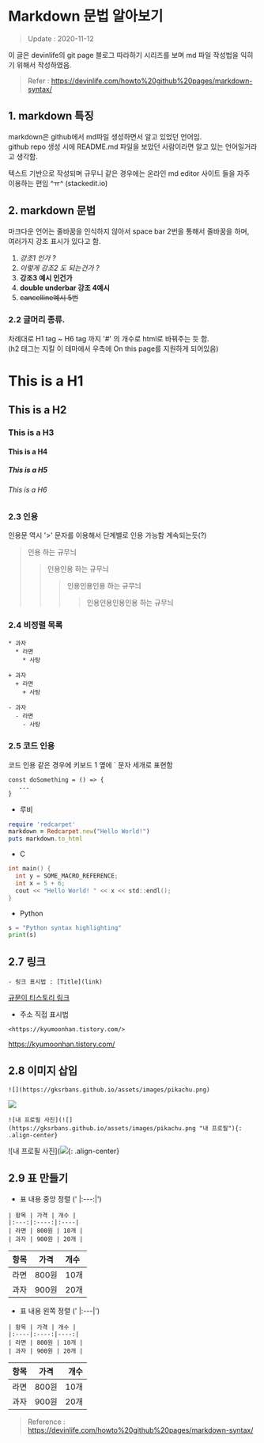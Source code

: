 ﻿---
toc: true
toc_label: "My Table of Contents"
toc_icon: "cog"
---

# Markdown 문법 알아보기  
> Update : 2020-11-12

이 글은 devinlife의 git page 블로그 따라하기 시리즈를 보며 md 파일 작성법을 익히기 위해서 작성하였음.  
> Refer : https://devinlife.com/howto%20github%20pages/markdown-syntax/  

## 1. markdown 특징  
markdown은 github에서 md파일 생성하면서 알고 있었던 언어임.   
github repo 생성 시에 README.md 파일을 보았던 사람이라면 알고 있는 언어일거라고 생각함.  

텍스트 기반으로 작성되며 규무니 같은 경우에는 온라인 md editor 사이트 들을 자주 이용하는 편임 ^ㅠ^ (stackedit.io)  

## 2. markdown 문법  
마크다운 언어는 줄바꿈을 인식하지 않아서 space bar 2번을 통해서 줄바꿈을 하며, 여러가지 강조 표시가 있다고 함.  
1. *강조1 인가 ?*  
2. _이렇게 강조2 도 되는건가 ?_ 
3. **강조3 예시 인건가**  
4. __double underbar 강조 4예시__
5. ~~cancelline예시 5번~~  


### 2.2 글머리 종류.  
차례대로 H1 tag ~ H6 tag 까지 '#' 의 개수로 html로 바꿔주는 듯 함.  
(h2 태그는 지킬 이 테마에서 우측에 On this page를 지원하게 되어있음)  

# This is a H1  
## This is a H2  
### This is a H3  
#### This is a H4  
##### This is a H5  
###### This is a H6    


### 2.3 인용
인용문 역시 '>' 문자를 이용해서 단계별로 인용 가능함 계속되는듯(?)
> 인용 하는 규무늬  
>> 인용인용 하는 규무늬  
>>>인용인용인용 하는 규무늬   
>>>>인용인용인용인용 하는 규무늬  

### 2.4 비정렬 목록
```
* 과자
  * 라면
    * 사탕
```
```
+ 과자
  + 라면
    + 사탕
```
```
- 과자
  - 라면
    - 사탕
```

### 2.5 코드 인용
코드 인용 같은 경우에 키보드 1 옆에 ` 문자 세개로 표현함
```
const doSomething = () => {
   ...
}
```
- 루비
```ruby
require 'redcarpet'
markdown = Redcarpet.new("Hello World!")
puts markdown.to_html
```  
- C  
```C
int main() {
  int y = SOME_MACRO_REFERENCE;
  int x = 5 + 6;
  cout << "Hello World! " << x << std::endl();
}
```
- Python
```python
s = "Python syntax highlighting"
print(s)
```
## 2.7 링크  
```
- 링크 표시법 : [Title](link)
```
[규문이 티스토리 링크](https://kyumoonhan.tistory.com/)

- 주소 직접 표시법
```
<https://kyumoonhan.tistory.com/>
```
<https://kyumoonhan.tistory.com/>  

## 2.8 이미지 삽입
```
![](https://gksrbans.github.io/assets/images/pikachu.png)  
```
![](https://gksrbans.github.io/assets/images/pikachu.png)  

```
![내 프로필 사진](![](https://gksrbans.github.io/assets/images/pikachu.png "내 프로필"){: .align-center}
```


![내 프로필 사진](![](https://gksrbans.github.io/assets/images/pikachu.png){: .align-center}  

## 2.9 표 만들기
- 표 내용 중앙 정렬 (' |:---:|')
```
| 항목 | 가격 | 개수 |
|:---:|:----:|:----|
| 라면 | 800원 | 10개 |
| 과자 | 900원 | 20개 |
```
| 항목 | 가격 | 개수 |
|:---:|:----:|:----|
| 라면 | 800원 | 10개 |
| 과자 | 900원 | 20개 |
  
  
- 표 내용 왼쪽 정렬 (' |:---|')
```
| 항목 | 가격 | 개수 |
|:----|:----:|----:|
| 라면 | 800원 | 10개 |
| 과자 | 900원 | 20개 |
```

| 항목 | 가격 | 개수 |
|:----|:----:|----:|
| 라면 | 800원 | 10개 |
| 과자 | 900원 | 20개 |


> Reference : https://devinlife.com/howto%20github%20pages/markdown-syntax/
